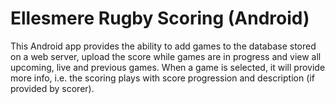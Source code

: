Ellesmere Rugby Scoring (Android)
=================================

This Android app provides the ability to add games to the database stored on a web server, upload the score while games are in progress and view all upcoming, live and previous games. When a game is selected, it will provide more info, i.e. the scoring plays with score progression and description (if provided by scorer).
